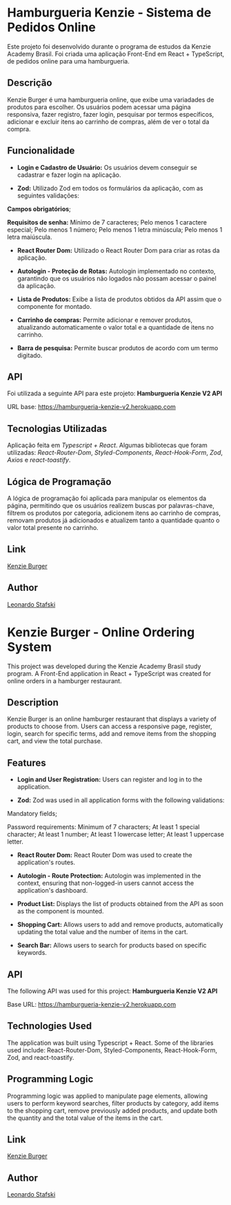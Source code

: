 # Hamburgueria Kenzie - Sistema de Pedidos Online

Este projeto foi desenvolvido durante o programa de estudos da Kenzie Academy Brasil. Foi criada uma aplicação Front-End em React + TypeScript, de pedidos online para uma hamburgueria.

## Descrição

Kenzie Burger é uma hamburgueria online, que exibe uma variadades de produtos para escolher. Os usuários podem acessar uma página responsiva, fazer registro, fazer login, pesquisar por termos específicos, adicionar e excluir itens ao carrinho de compras, além de ver o total da compra.

## Funcionalidade

- **Login e Cadastro de Usuário:** Os usuários devem conseguir se cadastrar e fazer login na aplicação.

- **Zod:** Utilizado Zod em todos os formulários da aplicação, com as seguintes validações:

**Campos obrigatórios**;

**Requisitos de senha:**
Mínimo de 7 caracteres;
Pelo menos 1 caractere especial;
Pelo menos 1 número;
Pelo menos 1 letra minúscula;
Pelo menos 1 letra maiúscula.

- **React Router Dom:** Utilizado o React Router Dom para criar as rotas da aplicação.

- **Autologin - Proteção de Rotas:** Autologin implementado no contexto, garantindo que os usuários não logados não possam acessar o painel da aplicação.

- **Lista de Produtos:** Exibe a lista de produtos obtidos da API assim que o componente for montado.

- **Carrinho de compras:** Permite adicionar e remover produtos, atualizando automaticamente o valor total e a quantidade de itens no carrinho.

- **Barra de pesquisa:** Permite buscar produtos de acordo com um termo digitado.

## API

Foi utilizada a seguinte API para este projeto:
**Hamburgueria Kenzie V2 API**

URL base: https://hamburgueria-kenzie-v2.herokuapp.com

## Tecnologias Utilizadas

Aplicação feita em _Typescript + React_. Algumas bibliotecas que foram utilizadas: _React-Router-Dom_, _Styled-Components_, _React-Hook-Form_, _Zod_, _Axios_ e _react-toastify_.

## Lógica de Programação

A lógica de programação foi aplicada para manipular os elementos da página, permitindo que os usuários realizem buscas por palavras-chave, filtrem os produtos por categoria, adicionem itens ao carrinho de compras, removam produtos já adicionados e atualizem tanto a quantidade quanto o valor total presente no carrinho.

## Link

[Kenzie Burger](https://hamburgueria-v2-stafski-stafski.vercel.app/)

## Author

[Leonardo Stafski](https://github.com/stafski)

# Kenzie Burger - Online Ordering System

This project was developed during the Kenzie Academy Brasil study program. A Front-End application in React + TypeScript was created for online orders in a hamburger restaurant.

## Description

Kenzie Burger is an online hamburger restaurant that displays a variety of products to choose from. Users can access a responsive page, register, login, search for specific terms, add and remove items from the shopping cart, and view the total purchase.

## Features

- **Login and User Registration:** Users can register and log in to the application.

- **Zod:** Zod was used in all application forms with the following validations:

Mandatory fields;

Password requirements:
Minimum of 7 characters;
At least 1 special character;
At least 1 number;
At least 1 lowercase letter;
At least 1 uppercase letter.

- **React Router Dom:** React Router Dom was used to create the application's routes.

- **Autologin - Route Protection:** Autologin was implemented in the context, ensuring that non-logged-in users cannot access the application's dashboard.

- **Product List:** Displays the list of products obtained from the API as soon as the component is mounted.

- **Shopping Cart:** Allows users to add and remove products, automatically updating the total value and the number of items in the cart.

- **Search Bar:** Allows users to search for products based on specific keywords.

## API

The following API was used for this project:
**Hamburgueria Kenzie V2 API**

Base URL: https://hamburgueria-kenzie-v2.herokuapp.com

## Technologies Used

The application was built using Typescript + React. Some of the libraries used include: React-Router-Dom, Styled-Components, React-Hook-Form, Zod, and react-toastify.

## Programming Logic

Programming logic was applied to manipulate page elements, allowing users to perform keyword searches, filter products by category, add items to the shopping cart, remove previously added products, and update both the quantity and the total value of the items in the cart.

## Link

[Kenzie Burger](https://hamburgueria-v2-stafski-stafski.vercel.app/)

## Author

[Leonardo Stafski](https://github.com/stafski)
